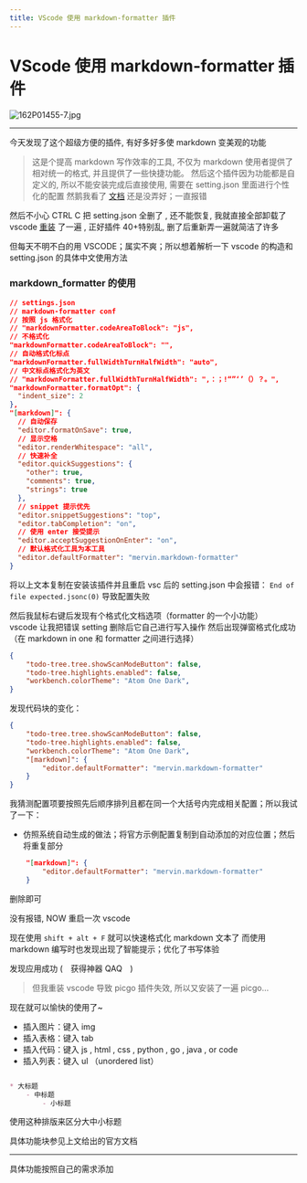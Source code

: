 ```yaml
---
title: VScode 使用 markdown-formatter 插件
---
```


# VScode 使用 markdown-formatter 插件


![162P01455-7.jpg](https://raw.githubusercontent.com/fengwei2002/picture/master/fengwei2002/picture162P01455-7.jpg)

***

今天发现了这个超级方便的插件, 有好多好多使 markdown 变美观的功能

> 这是个提高 markdown 写作效率的工具, 不仅为 markdown 使用者提供了相对统一的格式, 并且提供了一些快捷功能。
然后这个插件因为功能都是自定义的, 所以不能安装完成后直接使用, 需要在 setting.json 里面进行个性化的配置 然鹅我看了 [文档](https://github.com/sumnow/markdown-formatter/blob/master/README_CN.md) 还是没弄好；一直报错

然后不小心 CTRL C 把 setting.json 全删了 , 还不能恢复, 
我就直接全部卸载了 vscode [重装](https://blog.csdn.net/jpch89/article/details/89789247) 了一遍 , 正好插件 40+特别乱, 删了后重新弄一遍就简洁了许多

但每天不明不白的用 VSCODE；属实不爽；所以想着解析一下 vscode 的构造和 setting.json 的具体中文使用方法

### markdown_formatter 的使用

``` json
// settings.json
// markdown-formatter conf
// 按照 js 格式化
// "markdownFormatter.codeAreaToBlock": "js",
// 不格式化
"markdownFormatter.codeAreaToBlock": "",
// 自动格式化标点
"markdownFormatter.fullWidthTurnHalfWidth": "auto",
// 中文标点格式化为英文
// "markdownFormatter.fullWidthTurnHalfWidth": ",：；!“”‘’（）？。",
"markdownFormatter.formatOpt": {
  "indent_size": 2
},
"[markdown]": {
  // 自动保存
  "editor.formatOnSave": true,
  // 显示空格
  "editor.renderWhitespace": "all",
  // 快速补全
  "editor.quickSuggestions": {
    "other": true,
    "comments": true,
    "strings": true
  },
  // snippet 提示优先
  "editor.snippetSuggestions": "top",
  "editor.tabCompletion": "on",
  // 使用 enter 接受提示
  "editor.acceptSuggestionOnEnter": "on",
  // 默认格式化工具为本工具
  "editor.defaultFormatter": "mervin.markdown-formatter"
}
```

将以上文本复制在安装该插件并且重启 vsc 后的 setting.json 中会报错： `End of file expected.jsonc(0)` 导致配置失败

然后我鼠标右键后发现有个格式化文档选项（formatter 的一个小功能）  
vscode 让我把错误 setting 删除后它自己进行写入操作 然后出现弹窗格式化成功 （在 markdown in one 和 formatter 之间进行选择）

``` json
{
    "todo-tree.tree.showScanModeButton": false,
    "todo-tree.highlights.enabled": false,
    "workbench.colorTheme": "Atom One Dark",
}
```

发现代码块的变化：

``` json
{
    "todo-tree.tree.showScanModeButton": false,
    "todo-tree.highlights.enabled": false,
    "workbench.colorTheme": "Atom One Dark",
    "[markdown]": {
        "editor.defaultFormatter": "mervin.markdown-formatter"
    }
}
```

我猜测配置项要按照先后顺序排列且都在同一个大括号内完成相关配置；所以我试了一下：

* 仿照系统自动生成的做法；将官方示例配置复制到自动添加的对应位置；然后将重复部分

``` json
    "[markdown]": {
        "editor.defaultFormatter": "mervin.markdown-formatter"
    }
```

删除即可

没有报错, NOW 重启一次 vscode

现在使用 `shift + alt + F` 就可以快速格式化 markdown 文本了 而使用 markdown 编写时也发现出现了智能提示；优化了书写体验

发现应用成功 (　获得神器 QAQ　)

> 但我重装 vscode 导致 picgo 插件失效, 所以又安装了一遍 picgo... 

现在就可以愉快的使用了~

* 插入图片：键入 img
* 插入表格：键入 tab
* 插入代码：键入 js , html , css , python , go , java , or code
* 插入列表：键入 ul （unordered list）

``` markdown

* 大标题
    - 中标题
        - 小标题

```

使用这种排版来区分大中小标题

具体功能块参见上文给出的官方文档

***

具体功能按照自己的需求添加
